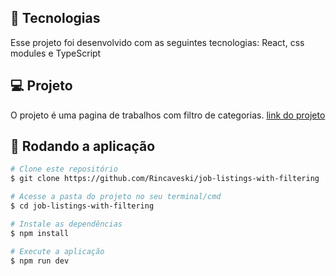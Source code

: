 ## 🚀 Tecnologias
Esse projeto foi desenvolvido com as seguintes tecnologias:
React, css modules e TypeScript

## 💻 Projeto
O projeto é uma pagina de trabalhos com filtro de categorias.
[link do projeto](https://www.frontendmentor.io/challenges/job-listings-with-filtering-ivstIPCt)

## 🧭 Rodando a aplicação
```bash
# Clone este repositório
$ git clone https://github.com/Rincaveski/job-listings-with-filtering

# Acesse a pasta do projeto no seu terminal/cmd
$ cd job-listings-with-filtering

# Instale as dependências
$ npm install

# Execute a aplicação
$ npm run dev
```